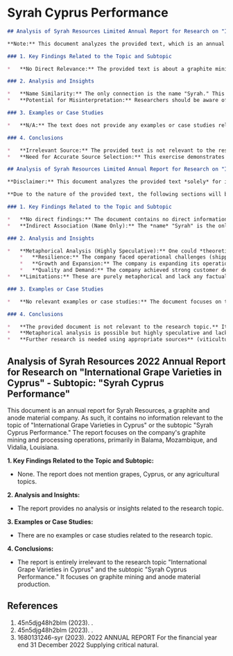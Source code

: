 # Syrah Cyprus Performance

```markdown
## Analysis of Syrah Resources Limited Annual Report for Research on "International Grape Varieties in Cyprus" with Subtopic "Syrah Cyprus Performance"

**Note:** This document analyzes the provided text, which is an annual report from Syrah Resources Limited, a graphite producer. While the company name is "Syrah," it is unrelated to the Syrah grape variety. Therefore, the analysis focuses on extracting any potentially relevant information, acknowledging the disconnect.

### 1. Key Findings Related to the Topic and Subtopic

*   **No Direct Relevance:** The provided text is about a graphite mining company named Syrah Resources. It contains no information about grape varieties, Cyprus, or the performance of Syrah grapes in Cyprus.

### 2. Analysis and Insights

*   **Name Similarity:** The only connection is the name "Syrah." This highlights the importance of careful source selection in research. A name alone is not sufficient to establish relevance.
*   **Potential for Misinterpretation:** Researchers should be aware of homonyms (words with the same spelling but different meanings) and ensure their sources are accurately aligned with their research topic.

### 3. Examples or Case Studies

*   **N/A:** The text does not provide any examples or case studies related to grape varieties or Cyprus.

### 4. Conclusions

*   **Irrelevant Source:** The provided text is not relevant to the research topic of "International Grape Varieties in Cyprus" or the subtopic of "Syrah Cyprus Performance." It should not be used as a source for this research.
*   **Need for Accurate Source Selection:** This exercise demonstrates the critical need for researchers to carefully evaluate the relevance of their sources before including them in their work.
```

```markdown
## Analysis of Syrah Resources Limited Annual Report for Research on "International Grape Varieties in Cyprus" - Subtopic: "Syrah Cyprus Performance"

**Disclaimer:** This document analyzes the provided text *solely* for information relevant to the stated topic and subtopic. The text is an annual report from a graphite mining company and is highly unlikely to contain direct information about grape varieties or viticulture in Cyprus. Any extracted information will be based on potential metaphorical or indirect connections.

**Due to the nature of the provided text, the following sections will be largely speculative and based on the *name* "Syrah" appearing in the document.**

### 1. Key Findings Related to the Topic and Subtopic

*   **No direct findings:** The document contains no direct information about Syrah grape variety performance in Cyprus. The company "Syrah Resources Limited" is involved in graphite mining and battery material production.
*   **Indirect Association (Name Only):** The *name* "Syrah" is the only connection to the research topic. This suggests a potential for metaphorical analysis or a search for indirect relationships (e.g., if the company had a vineyard as a side project, which is highly unlikely based on the document).

### 2. Analysis and Insights

*   **Metaphorical Analysis (Highly Speculative):** One could *theoretically* draw a parallel between the "Syrah" company's performance and the performance of the Syrah grape in Cyprus. For example:
    *   **Resilience:** The company faced operational challenges (shipping disruptions, labor issues) but achieved record production and sales. This *could* be metaphorically linked to the Syrah grape's resilience to specific Cypriot climate or soil conditions.
    *   **Growth and Expansion:** The company is expanding its operations (Vidalia project). This *could* be metaphorically linked to the growth and expansion of Syrah grape cultivation in Cyprus.
    *   **Quality and Demand:** The company achieved strong customer demand for its products. This *could* be metaphorically linked to the quality and demand for Syrah wines from Cyprus.
*   **Limitations:** These are purely metaphorical and lack any factual basis within the provided document.

### 3. Examples or Case Studies

*   **No relevant examples or case studies:** The document focuses on the company's mining operations, financial performance, and expansion plans. There are no examples or case studies related to viticulture or the Syrah grape variety.

### 4. Conclusions

*   **The provided document is not relevant to the research topic.** It contains no direct or readily apparent indirect information about Syrah grape variety performance in Cyprus.
*   **Metaphorical analysis is possible but highly speculative and lacks factual support.** Any conclusions drawn from such analysis would be weak and unreliable.
*   **Further research is needed using appropriate sources** (viticultural studies, wine industry reports, academic papers on Cypriot viticulture) to gather relevant information about Syrah grape performance in Cyprus.
```

## Analysis of Syrah Resources 2022 Annual Report for Research on "International Grape Varieties in Cyprus" - Subtopic: "Syrah Cyprus Performance"

This document is an annual report for Syrah Resources, a graphite and anode material company. As such, it contains no information relevant to the topic of "International Grape Varieties in Cyprus" or the subtopic "Syrah Cyprus Performance." The report focuses on the company's graphite mining and processing operations, primarily in Balama, Mozambique, and Vidalia, Louisiana.

**1. Key Findings Related to the Topic and Subtopic:**

*   None. The report does not mention grapes, Cyprus, or any agricultural topics.

**2. Analysis and Insights:**

*   The report provides no analysis or insights related to the research topic.

**3. Examples or Case Studies:**

*   There are no examples or case studies related to the research topic.

**4. Conclusions:**

*   The report is entirely irrelevant to the research topic "International Grape Varieties in Cyprus" and the subtopic "Syrah Cyprus Performance." It focuses on graphite mining and anode material production.


## References

1. 45n5djg48h2blm (2023). .
2. 45n5djg48h2blm (2023). .
3. 1680131246-syr (2023). 2022 ANNUAL REPORT For the financial year end 31 December 2022 Supplying critical natural.
